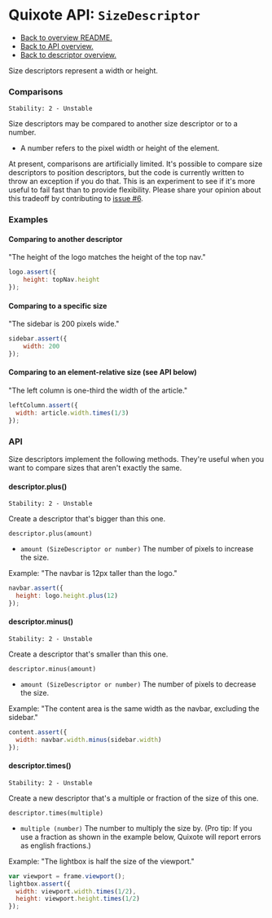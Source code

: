 # Quixote API: `SizeDescriptor`

* [Back to overview README.](../README.md)
* [Back to API overview.](api.md)
* [Back to descriptor overview.](descriptors.md)

Size descriptors represent a width or height.


### Comparisons

```
Stability: 2 - Unstable
```

Size descriptors may be compared to another size descriptor or to a number. 

* A number refers to the pixel width or height of the element.

At present, comparisons are artificially limited. It's possible to compare size descriptors to position descriptors, but the code is currently written to throw an exception if you do that. This is an experiment to see if it's more useful to fail fast than to provide flexibility. Please share your opinion about this tradeoff by contributing to [issue #6](https://github.com/jamesshore/quixote/issues/6).


### Examples

#### Comparing to another descriptor

"The height of the logo matches the height of the top nav."

```javascript
logo.assert({
	height: topNav.height
});
```

#### Comparing to a specific size

"The sidebar is 200 pixels wide."

```javascript
sidebar.assert({
	width: 200
});
```

#### Comparing to an element-relative size (see API below)
 
"The left column is one-third the width of the article."

```javascript
leftColumn.assert({
  width: article.width.times(1/3)
});
```


### API

Size descriptors implement the following methods. They're useful when you want to compare sizes that aren't exactly the same.


#### descriptor.plus()

```
Stability: 2 - Unstable
```

Create a descriptor that's bigger than this one.

`descriptor.plus(amount)`

* `amount (SizeDescriptor or number)` The number of pixels to increase the size.

Example: "The navbar is 12px taller than the logo."

```javascript
navbar.assert({
  height: logo.height.plus(12)
});
```


#### descriptor.minus()

```
Stability: 2 - Unstable
```

Create a descriptor that's smaller than this one.

`descriptor.minus(amount)`

* `amount (SizeDescriptor or number)` The number of pixels to decrease the size.

Example: "The content area is the same width as the navbar, excluding the sidebar."

```javascript
content.assert({
  width: navbar.width.minus(sidebar.width)
});
```


#### descriptor.times()

```
Stability: 2 - Unstable
```

Create a new descriptor that's a multiple or fraction of the size of this one.

`descriptor.times(multiple)`

* `multiple (number)` The number to multiply the size by. (Pro tip: If you use a fraction as shown in the example below, Quixote will report errors as english fractions.)

Example: "The lightbox is half the size of the viewport."

```javascript
var viewport = frame.viewport();
lightbox.assert({
  width: viewport.width.times(1/2),
  height: viewport.height.times(1/2)
});
```
